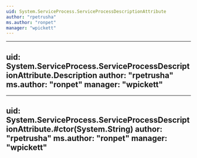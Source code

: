 ```yaml
---
uid: System.ServiceProcess.ServiceProcessDescriptionAttribute
author: "rpetrusha"
ms.author: "ronpet"
manager: "wpickett"
---
```


---
uid: System.ServiceProcess.ServiceProcessDescriptionAttribute.Description
author: "rpetrusha"
ms.author: "ronpet"
manager: "wpickett"
---

---
uid: System.ServiceProcess.ServiceProcessDescriptionAttribute.#ctor(System.String)
author: "rpetrusha"
ms.author: "ronpet"
manager: "wpickett"
---
